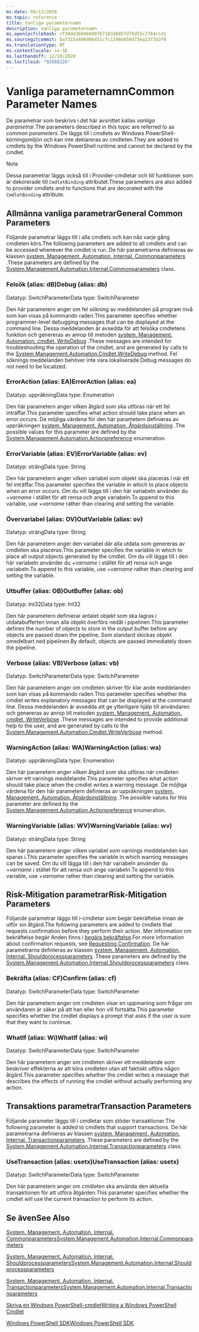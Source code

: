 ```yaml
---
ms.date: 09/13/2016
ms.topic: reference
title: Vanliga parameternamn
description: Vanliga parameternamn
ms.openlocfilehash: cf39dd3b04660076718336857d79d55c3784ccd1
ms.sourcegitcommit: ba7315a496986451cfc1296b659d73ea2373d3f0
ms.translationtype: MT
ms.contentlocale: sv-SE
ms.lasthandoff: 12/10/2020
ms.locfileid: "92668226"
---
```

# <a name="common-parameter-names"></a><span data-ttu-id="2c90d-103">Vanliga parameternamn</span><span class="sxs-lookup"><span data-stu-id="2c90d-103">Common Parameter Names</span></span>

<span data-ttu-id="2c90d-104">De parametrar som beskrivs i det här avsnittet kallas *vanliga parametrar*.</span><span class="sxs-lookup"><span data-stu-id="2c90d-104">The parameters described in this topic are referred to as *common parameters*.</span></span> <span data-ttu-id="2c90d-105">De läggs till i cmdlets av Windows PowerShell-körningsmiljön och kan inte deklareras av cmdleten.</span><span class="sxs-lookup"><span data-stu-id="2c90d-105">They are added to cmdlets by the Windows PowerShell runtime and cannot be declared by the cmdlet.</span></span>

> [!NOTE]
> <span data-ttu-id="2c90d-106">Dessa parametrar läggs också till i Provider-cmdletar och till funktioner som är dekorerade till `CmdletBinding` attributet.</span><span class="sxs-lookup"><span data-stu-id="2c90d-106">These parameters are also added to provider cmdlets and to functions that are decorated with the `CmdletBinding` attribute.</span></span>

## <a name="general-common-parameters"></a><span data-ttu-id="2c90d-107">Allmänna vanliga parametrar</span><span class="sxs-lookup"><span data-stu-id="2c90d-107">General Common Parameters</span></span>

<span data-ttu-id="2c90d-108">Följande parametrar läggs till i alla cmdlets och kan nås varje gång cmdleten körs.</span><span class="sxs-lookup"><span data-stu-id="2c90d-108">The following parameters are added to all cmdlets and can be accessed whenever the cmdlet is run.</span></span> <span data-ttu-id="2c90d-109">De här parametrarna definieras av klassen [system. Management. Automation. Internal. Commonparameters](/dotnet/api/System.Management.Automation.Internal.CommonParameters) .</span><span class="sxs-lookup"><span data-stu-id="2c90d-109">These parameters are defined by the [System.Management.Automation.Internal.Commonparameters](/dotnet/api/System.Management.Automation.Internal.CommonParameters) class.</span></span>

### <a name="debug-alias-db"></a><span data-ttu-id="2c90d-110">Felsök (alias: dB)</span><span class="sxs-lookup"><span data-stu-id="2c90d-110">Debug (alias: db)</span></span>

<span data-ttu-id="2c90d-111">Datatyp: SwitchParameter</span><span class="sxs-lookup"><span data-stu-id="2c90d-111">Data type: SwitchParameter</span></span>

<span data-ttu-id="2c90d-112">Den här parametern anger om fel sökning av meddelanden på program nivå som kan visas på kommando raden.</span><span class="sxs-lookup"><span data-stu-id="2c90d-112">This parameter specifies whether programmer-level debugging messages that can be displayed at the command line.</span></span> <span data-ttu-id="2c90d-113">Dessa meddelanden är avsedda för att felsöka cmdletens funktion och genereras av anrop till metoden [system. Management. Automation. cmdlet. WriteDebug](/dotnet/api/System.Management.Automation.Cmdlet.WriteDebug) .</span><span class="sxs-lookup"><span data-stu-id="2c90d-113">These messages are intended for troubleshooting the operation of the cmdlet, and are generated by calls to the [System.Management.Automation.Cmdlet.WriteDebug](/dotnet/api/System.Management.Automation.Cmdlet.WriteDebug) method.</span></span> <span data-ttu-id="2c90d-114">Fel söknings meddelanden behöver inte vara lokaliserade.</span><span class="sxs-lookup"><span data-stu-id="2c90d-114">Debug messages do not need to be localized.</span></span>

### <a name="erroraction-alias-ea"></a><span data-ttu-id="2c90d-115">ErrorAction (alias: EA)</span><span class="sxs-lookup"><span data-stu-id="2c90d-115">ErrorAction (alias: ea)</span></span>

<span data-ttu-id="2c90d-116">Datatyp: uppräkning</span><span class="sxs-lookup"><span data-stu-id="2c90d-116">Data type: Enumeration</span></span>

<span data-ttu-id="2c90d-117">Den här parametern anger vilken åtgärd som ska utföras när ett fel inträffar.</span><span class="sxs-lookup"><span data-stu-id="2c90d-117">This parameter specifies what action should take place when an error occurs.</span></span> <span data-ttu-id="2c90d-118">De möjliga värdena för den här parametern definieras av uppräkningen [system. Management. Automation. Åtgärdsinställning](/dotnet/api/System.Management.Automation.ActionPreference) .</span><span class="sxs-lookup"><span data-stu-id="2c90d-118">The possible values for this parameter are defined by the [System.Management.Automation.Actionpreference](/dotnet/api/System.Management.Automation.ActionPreference) enumeration.</span></span>

### <a name="errorvariable-alias-ev"></a><span data-ttu-id="2c90d-119">ErrorVariable (alias: EV)</span><span class="sxs-lookup"><span data-stu-id="2c90d-119">ErrorVariable (alias: ev)</span></span>

<span data-ttu-id="2c90d-120">Datatyp: sträng</span><span class="sxs-lookup"><span data-stu-id="2c90d-120">Data type: String</span></span>

<span data-ttu-id="2c90d-121">Den här parametern anger vilken variabel som objekt ska placeras i när ett fel inträffar.</span><span class="sxs-lookup"><span data-stu-id="2c90d-121">This parameter specifies the variable in which to place objects when an error occurs.</span></span> <span data-ttu-id="2c90d-122">Om du vill lägga till i den här variabeln använder du +*varname* i stället för att rensa och ange variabeln.</span><span class="sxs-lookup"><span data-stu-id="2c90d-122">To append to this variable, use +*varname* rather than clearing and setting the variable.</span></span>

### <a name="outvariable-alias-ov"></a><span data-ttu-id="2c90d-123">Övervariabel (alias: OV)</span><span class="sxs-lookup"><span data-stu-id="2c90d-123">OutVariable (alias: ov)</span></span>

<span data-ttu-id="2c90d-124">Datatyp: sträng</span><span class="sxs-lookup"><span data-stu-id="2c90d-124">Data type: String</span></span>

<span data-ttu-id="2c90d-125">Den här parametern anger den variabel där alla utdata som genereras av cmdleten ska placeras.</span><span class="sxs-lookup"><span data-stu-id="2c90d-125">This parameter specifies the variable in which to place all output objects generated by the cmdlet.</span></span> <span data-ttu-id="2c90d-126">Om du vill lägga till i den här variabeln använder du +*varname* i stället för att rensa och ange variabeln.</span><span class="sxs-lookup"><span data-stu-id="2c90d-126">To append to this variable, use +*varname* rather than clearing and setting the variable.</span></span>

### <a name="outbuffer-alias-ob"></a><span data-ttu-id="2c90d-127">Utbuffer (alias: OB)</span><span class="sxs-lookup"><span data-stu-id="2c90d-127">OutBuffer (alias: ob)</span></span>

<span data-ttu-id="2c90d-128">Datatyp: Int32</span><span class="sxs-lookup"><span data-stu-id="2c90d-128">Data type: Int32</span></span>

<span data-ttu-id="2c90d-129">Den här parametern definierar antalet objekt som ska lagras i utdatabufferten innan alla objekt överförs nedåt i pipelinen.</span><span class="sxs-lookup"><span data-stu-id="2c90d-129">This parameter defines the number of objects to store in the output buffer before any objects are passed down the pipeline.</span></span> <span data-ttu-id="2c90d-130">Som standard skickas objekt omedelbart ned pipelinen.</span><span class="sxs-lookup"><span data-stu-id="2c90d-130">By default, objects are passed immediately down the pipeline.</span></span>

### <a name="verbose-alias-vb"></a><span data-ttu-id="2c90d-131">Verbose (alias: VB)</span><span class="sxs-lookup"><span data-stu-id="2c90d-131">Verbose (alias: vb)</span></span>

<span data-ttu-id="2c90d-132">Datatyp: SwitchParameter</span><span class="sxs-lookup"><span data-stu-id="2c90d-132">Data type: SwitchParameter</span></span>

<span data-ttu-id="2c90d-133">Den här parametern anger om cmdleten skriver för klar ande meddelanden som kan visas på kommando raden.</span><span class="sxs-lookup"><span data-stu-id="2c90d-133">This parameter specifies whether the cmdlet writes explanatory messages that can be displayed at the command line.</span></span> <span data-ttu-id="2c90d-134">Dessa meddelanden är avsedda att ge ytterligare hjälp till användaren och genereras av anrop till metoden [system. Management. Automation. cmdlet. WriteVerbose](/dotnet/api/System.Management.Automation.Cmdlet.WriteVerbose) .</span><span class="sxs-lookup"><span data-stu-id="2c90d-134">These messages are intended to provide additional help to the user, and are generated by calls to the [System.Management.Automation.Cmdlet.WriteVerbose](/dotnet/api/System.Management.Automation.Cmdlet.WriteVerbose) method.</span></span>

### <a name="warningaction-alias-wa"></a><span data-ttu-id="2c90d-135">WarningAction (alias: WA)</span><span class="sxs-lookup"><span data-stu-id="2c90d-135">WarningAction (alias: wa)</span></span>

<span data-ttu-id="2c90d-136">Datatyp: uppräkning</span><span class="sxs-lookup"><span data-stu-id="2c90d-136">Data type: Enumeration</span></span>

<span data-ttu-id="2c90d-137">Den här parametern anger vilken åtgärd som ska utföras när cmdleten skriver ett varnings meddelande.</span><span class="sxs-lookup"><span data-stu-id="2c90d-137">This parameter specifies what action should take place when the cmdlet writes a warning message.</span></span> <span data-ttu-id="2c90d-138">De möjliga värdena för den här parametern definieras av uppräkningen [system. Management. Automation. Åtgärdsinställning](/dotnet/api/System.Management.Automation.ActionPreference) .</span><span class="sxs-lookup"><span data-stu-id="2c90d-138">The possible values for this parameter are defined by the [System.Management.Automation.Actionpreference](/dotnet/api/System.Management.Automation.ActionPreference) enumeration.</span></span>

### <a name="warningvariable-alias-wv"></a><span data-ttu-id="2c90d-139">WarningVariable (alias: WV)</span><span class="sxs-lookup"><span data-stu-id="2c90d-139">WarningVariable (alias: wv)</span></span>

<span data-ttu-id="2c90d-140">Datatyp: sträng</span><span class="sxs-lookup"><span data-stu-id="2c90d-140">Data type: String</span></span>

<span data-ttu-id="2c90d-141">Den här parametern anger vilken variabel som varnings meddelanden kan sparas i.</span><span class="sxs-lookup"><span data-stu-id="2c90d-141">This parameter specifies the variable in which warning messages can be saved.</span></span> <span data-ttu-id="2c90d-142">Om du vill lägga till i den här variabeln använder du +*varname* i stället för att rensa och ange variabeln.</span><span class="sxs-lookup"><span data-stu-id="2c90d-142">To append to this variable, use +*varname* rather than clearing and setting the variable.</span></span>

## <a name="risk-mitigation-parameters"></a><span data-ttu-id="2c90d-143">Risk-Mitigation parametrar</span><span class="sxs-lookup"><span data-stu-id="2c90d-143">Risk-Mitigation Parameters</span></span>

<span data-ttu-id="2c90d-144">Följande parametrar läggs till i-cmdletar som begär bekräftelse innan de utför sin åtgärd.</span><span class="sxs-lookup"><span data-stu-id="2c90d-144">The following parameters are added to cmdlets that requests confirmation before they perform their action.</span></span> <span data-ttu-id="2c90d-145">Mer information om bekräftelse begär Anden finns i [begära bekräftelse](./requesting-confirmation-from-cmdlets.md).</span><span class="sxs-lookup"><span data-stu-id="2c90d-145">For more information about confirmation requests, see [Requesting Confirmation](./requesting-confirmation-from-cmdlets.md).</span></span> <span data-ttu-id="2c90d-146">De här parametrarna definieras av klassen [system. Management. Automation. Internal. Shouldprocessparameters](/dotnet/api/System.Management.Automation.Internal.ShouldProcessParameters) .</span><span class="sxs-lookup"><span data-stu-id="2c90d-146">These parameters are defined by the [System.Management.Automation.Internal.Shouldprocessparameters](/dotnet/api/System.Management.Automation.Internal.ShouldProcessParameters) class.</span></span>

### <a name="confirm-alias-cf"></a><span data-ttu-id="2c90d-147">Bekräfta (alias: CF)</span><span class="sxs-lookup"><span data-stu-id="2c90d-147">Confirm (alias: cf)</span></span>

<span data-ttu-id="2c90d-148">Datatyp: SwitchParameter</span><span class="sxs-lookup"><span data-stu-id="2c90d-148">Data type: SwitchParameter</span></span>

<span data-ttu-id="2c90d-149">Den här parametern anger om cmdleten visar en uppmaning som frågar om användaren är säker på att han eller hon vill fortsätta.</span><span class="sxs-lookup"><span data-stu-id="2c90d-149">This parameter specifies whether the cmdlet displays a prompt that asks if the user is sure that they want to continue.</span></span>

### <a name="whatif-alias-wi"></a><span data-ttu-id="2c90d-150">WhatIf (alias: Wi)</span><span class="sxs-lookup"><span data-stu-id="2c90d-150">WhatIf (alias: wi)</span></span>

<span data-ttu-id="2c90d-151">Datatyp: SwitchParameter</span><span class="sxs-lookup"><span data-stu-id="2c90d-151">Data type: SwitchParameter</span></span>

<span data-ttu-id="2c90d-152">Den här parametern anger om cmdleten skriver ett meddelande som beskriver effekterna av att köra cmdleten utan att faktiskt utföra någon åtgärd.</span><span class="sxs-lookup"><span data-stu-id="2c90d-152">This parameter specifies whether the cmdlet writes a message that describes the effects of running the cmdlet without actually performing any action.</span></span>

## <a name="transaction-parameters"></a><span data-ttu-id="2c90d-153">Transaktions parametrar</span><span class="sxs-lookup"><span data-stu-id="2c90d-153">Transaction Parameters</span></span>

<span data-ttu-id="2c90d-154">Följande parameter läggs till i cmdletar som stöder transaktioner.</span><span class="sxs-lookup"><span data-stu-id="2c90d-154">The following parameter is added to cmdlets that support transactions.</span></span> <span data-ttu-id="2c90d-155">De här parametrarna definieras av klassen [system. Management. Automation. Internal. Transactionparameters](/dotnet/api/System.Management.Automation.Internal.TransactionParameters) .</span><span class="sxs-lookup"><span data-stu-id="2c90d-155">These parameters are defined by the [System.Management.Automation.Internal.Transactionparameters](/dotnet/api/System.Management.Automation.Internal.TransactionParameters) class.</span></span>

### <a name="usetransaction-alias-usetx"></a><span data-ttu-id="2c90d-156">UseTransaction (alias: usetx)</span><span class="sxs-lookup"><span data-stu-id="2c90d-156">UseTransaction (alias: usetx)</span></span>

<span data-ttu-id="2c90d-157">Datatyp: SwitchParameter</span><span class="sxs-lookup"><span data-stu-id="2c90d-157">Data type: SwitchParameter</span></span>

<span data-ttu-id="2c90d-158">Den här parametern anger om cmdleten ska använda den aktuella transaktionen för att utföra åtgärden.</span><span class="sxs-lookup"><span data-stu-id="2c90d-158">This parameter specifies whether the cmdlet will use the current transaction to perform its action.</span></span>

## <a name="see-also"></a><span data-ttu-id="2c90d-159">Se även</span><span class="sxs-lookup"><span data-stu-id="2c90d-159">See Also</span></span>

[<span data-ttu-id="2c90d-160">System. Management. Automation. Internal. Commonparameters</span><span class="sxs-lookup"><span data-stu-id="2c90d-160">System.Management.Automation.Internal.Commonparameters</span></span>](/dotnet/api/System.Management.Automation.Internal.CommonParameters)

[<span data-ttu-id="2c90d-161">System. Management. Automation. Internal. Shouldprocessparameters</span><span class="sxs-lookup"><span data-stu-id="2c90d-161">System.Management.Automation.Internal.Shouldprocessparameters</span></span>](/dotnet/api/System.Management.Automation.Internal.ShouldProcessParameters)

[<span data-ttu-id="2c90d-162">System. Management. Automation. Internal. Transactionparameters</span><span class="sxs-lookup"><span data-stu-id="2c90d-162">System.Management.Automation.Internal.Transactionparameters</span></span>](/dotnet/api/System.Management.Automation.Internal.TransactionParameters)

[<span data-ttu-id="2c90d-163">Skriva en Windows PowerShell-cmdlet</span><span class="sxs-lookup"><span data-stu-id="2c90d-163">Writing a Windows PowerShell Cmdlet</span></span>](./writing-a-windows-powershell-cmdlet.md)

[<span data-ttu-id="2c90d-164">Windows PowerShell SDK</span><span class="sxs-lookup"><span data-stu-id="2c90d-164">Windows PowerShell SDK</span></span>](../windows-powershell-reference.md)
